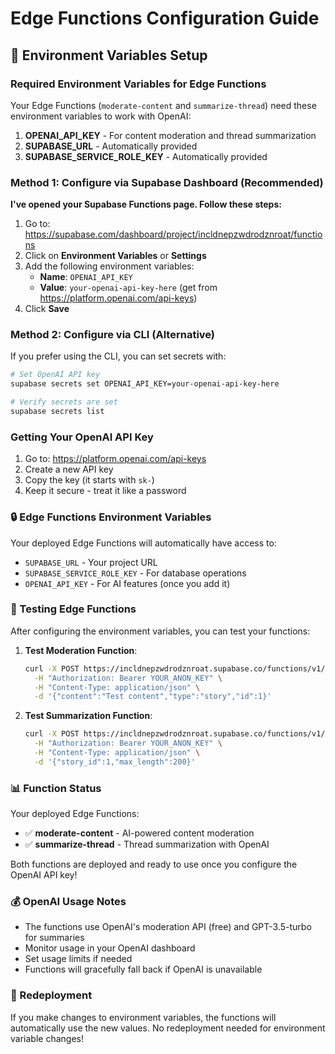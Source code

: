 # Edge Functions Configuration Guide

## 🔧 Environment Variables Setup

### Required Environment Variables for Edge Functions

Your Edge Functions (`moderate-content` and `summarize-thread`) need these environment variables to work with OpenAI:

1. **OPENAI_API_KEY** - For content moderation and thread summarization
2. **SUPABASE_URL** - Automatically provided
3. **SUPABASE_SERVICE_ROLE_KEY** - Automatically provided

### Method 1: Configure via Supabase Dashboard (Recommended)

**I've opened your Supabase Functions page. Follow these steps:**

1. Go to: https://supabase.com/dashboard/project/incldnepzwdrodznroat/functions
2. Click on **Environment Variables** or **Settings**
3. Add the following environment variables:
   - **Name**: `OPENAI_API_KEY`
   - **Value**: `your-openai-api-key-here` (get from https://platform.openai.com/api-keys)
4. Click **Save**

### Method 2: Configure via CLI (Alternative)

If you prefer using the CLI, you can set secrets with:

```bash
# Set OpenAI API key
supabase secrets set OPENAI_API_KEY=your-openai-api-key-here

# Verify secrets are set
supabase secrets list
```

### Getting Your OpenAI API Key

1. Go to: https://platform.openai.com/api-keys
2. Create a new API key
3. Copy the key (it starts with `sk-`)
4. Keep it secure - treat it like a password

### 🔒 Edge Functions Environment Variables

Your deployed Edge Functions will automatically have access to:

- `SUPABASE_URL` - Your project URL
- `SUPABASE_SERVICE_ROLE_KEY` - For database operations
- `OPENAI_API_KEY` - For AI features (once you add it)

### 🧪 Testing Edge Functions

After configuring the environment variables, you can test your functions:

1. **Test Moderation Function**:
   ```bash
   curl -X POST https://incldnepzwdrodznroat.supabase.co/functions/v1/moderate-content \
     -H "Authorization: Bearer YOUR_ANON_KEY" \
     -H "Content-Type: application/json" \
     -d '{"content":"Test content","type":"story","id":1}'
   ```

2. **Test Summarization Function**:
   ```bash
   curl -X POST https://incldnepzwdrodznroat.supabase.co/functions/v1/summarize-thread \
     -H "Authorization: Bearer YOUR_ANON_KEY" \
     -H "Content-Type: application/json" \
     -d '{"story_id":1,"max_length":200}'
   ```

### 📊 Function Status

Your deployed Edge Functions:
- ✅ **moderate-content** - AI-powered content moderation
- ✅ **summarize-thread** - Thread summarization with OpenAI

Both functions are deployed and ready to use once you configure the OpenAI API key!

### 💰 OpenAI Usage Notes

- The functions use OpenAI's moderation API (free) and GPT-3.5-turbo for summaries
- Monitor usage in your OpenAI dashboard
- Set usage limits if needed
- Functions will gracefully fall back if OpenAI is unavailable

### 🔄 Redeployment

If you make changes to environment variables, the functions will automatically use the new values. No redeployment needed for environment variable changes!